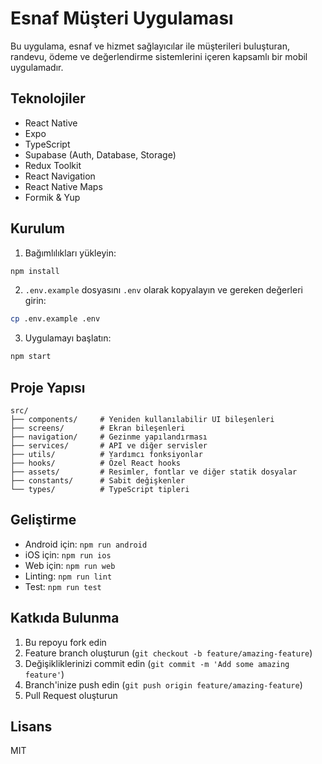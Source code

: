# Esnaf Müşteri Uygulaması

Bu uygulama, esnaf ve hizmet sağlayıcılar ile müşterileri buluşturan, randevu, ödeme ve değerlendirme sistemlerini içeren kapsamlı bir mobil uygulamadır.

## Teknolojiler

- React Native
- Expo
- TypeScript
- Supabase (Auth, Database, Storage)
- Redux Toolkit
- React Navigation
- React Native Maps
- Formik & Yup

## Kurulum

1. Bağımlılıkları yükleyin:
```bash
npm install
```

2. `.env.example` dosyasını `.env` olarak kopyalayın ve gereken değerleri girin:
```bash
cp .env.example .env
```

3. Uygulamayı başlatın:
```bash
npm start
```

## Proje Yapısı

```
src/
├── components/     # Yeniden kullanılabilir UI bileşenleri
├── screens/        # Ekran bileşenleri
├── navigation/     # Gezinme yapılandırması
├── services/       # API ve diğer servisler
├── utils/          # Yardımcı fonksiyonlar
├── hooks/          # Özel React hooks
├── assets/         # Resimler, fontlar ve diğer statik dosyalar
├── constants/      # Sabit değişkenler
└── types/          # TypeScript tipleri
```

## Geliştirme

- Android için: `npm run android`
- iOS için: `npm run ios`
- Web için: `npm run web`
- Linting: `npm run lint`
- Test: `npm run test`

## Katkıda Bulunma

1. Bu repoyu fork edin
2. Feature branch oluşturun (`git checkout -b feature/amazing-feature`)
3. Değişikliklerinizi commit edin (`git commit -m 'Add some amazing feature'`)
4. Branch'inize push edin (`git push origin feature/amazing-feature`)
5. Pull Request oluşturun

## Lisans

MIT 